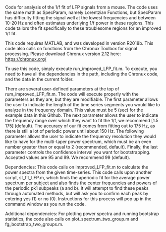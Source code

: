 Code for analysis of the 1/f fit of LFP signals from a mouse. The code uses the same math as SpecParam, namely Lorentzian Functions, but SpecParam has difficulty fitting the signal well at the lowest frequencies and between 10-20 Hz and often estimates underlying 1/f power in these regions. This code tailors the fit specifically to these troublesome regions for an improved 1/f fit.  

This code requires MATLAB, and was developed in version R2018b. This code also calls on functions from the Chronux Toolbox for signal processing. Please download Chronux version 2.12 here: https://chronux.org/

To use this code, simply execute run_improved_LFP_fit.m. To execute, you need to have all the dependencies in the path, including the Chronux code, and the data in the current folder.

There are several user-defined parameters at the top of rum_improved_LFP_fit.m. The code will execute properly with the parameters as they are, but they are modifiable. The first parameter allows the user to indicate the length of the time series segments you would like to analyze in the frequency domain. This value must be 5 (sec) for the example data in this Github. The next parameter allows the user to indicate the frequency range over which they want to fit the 1/f, we recommend [1.5 175] (default). The accuracy of our fit comes from fitting out to 175 Hz, as there is still a lot of periodic power until about 150 Hz. The following parameter allows the user to indicate the frequency resolution they would like to have for the multi-taper power spectrum, which must be an even number greater than or equal to 2 (recommended, default). Finally, the last parameter controls the confidence interval you want for bootstrapping. Accepted values are 95 and 99. We recommend 99 (default).

Dependencies: This code calls on improved_LFP_fit.m to calculate the power spectra from the given time-series. This code calls upon another script, st_fit_LFP.m, which finds the aperiodic fit for the average power spectrum per subject and also finds the center frequencies and powers of the periodic pk1 subpeaks (a and b). It will attempt to find these peaks through automated methods, but will ask you to confirm each peak by entering yes (1) or no (0). Instructions for this process will pop up in the command window as you run the code. 

Additional dependencies: For plotting power spectra and running bootstrap statistics, the code also calls on plot_spectrum_two_group.m and fg_bootstrap_two_groups.m. 







